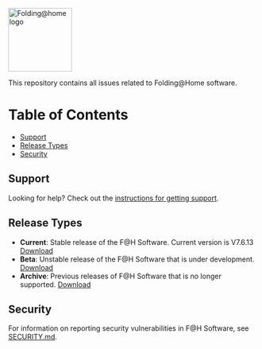 <p>
  <a href="https://foldingathome.org/">
    <img
      width="128"
      alt="Folding@home logo"
      src="https://foldingathome.org/logo.png"
    />
  </a>
</p>

This repository contains all issues related to Folding@Home software.

# Table of Contents

* [Support](#support)
* [Release Types](#release-types)
* [Security](#security)


## Support

Looking for help? Check out the
[instructions for getting support](.github/ISSUE_TEMPLATE/SUPPORT.md).

## Release Types

* **Current**: Stable release of the F@H Software. Current version is V7.6.13
[Download](https://foldingathome.org/alternative-downloads/)
* **Beta**: Unstable release of the F@H Software that is under development.
[Download](https://foldingathome.org/beta/)
* **Archive**: Previous releases of F@H Software that is no longer supported.
[Download](https://download.foldingathome.org/releases/)

## Security

For information on reporting security vulnerabilities in F@H Software, see
[SECURITY.md](./SECURITY.md).
